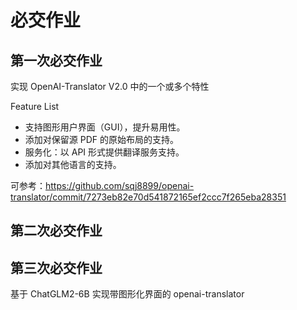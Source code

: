 # 必交作业

## 第一次必交作业

实现 OpenAI-Translator V2.0 中的一个或多个特性

Feature List

- 支持图形用户界面（GUI），提升易用性。
- 添加对保留源 PDF 的原始布局的支持。
- 服务化：以 API 形式提供翻译服务支持。
- 添加对其他语言的支持。

可参考：https://github.com/sqj8899/openai-translator/commit/7273eb82e70d541872165ef2ccc7f265eba28351


## 第二次必交作业




## 第三次必交作业

基于 ChatGLM2-6B 实现带图形化界面的 openai-translator
